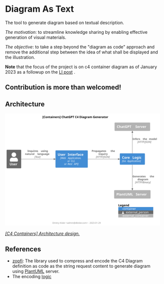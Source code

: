 # Diagram As Text

The tool to generate diagram based on textual description.

_The motivation_: to streamline knowledge sharing by enabling effective generation of visual materials.

_The objective_: to take a step beyond the "diagram as code" approach and remove the additional step between the idea of
what shall be displayed and the illustration.

**Note** that the focus of the project is on c4 container diagram as of January 2023 as a followup on
the [LI post](https://www.linkedin.com/posts/dkisler_softwaredevelopment-infrastructure-engineers-activity-7023804923280510976-zH7U)
.

## Contribution is more than welcomed!

## Architecture

![architecture](diagram.svg)

<em>[[C4 Containers] Architecture design.](https://www.plantuml.com/plantuml/svg/RP9FRvj04CNlV8efKXL7Yiqbfwggd6BBSMido7-KGrjPOtOCgowxT7Peus_V1HFRKii5zkdz7lC6nbwGfQbCz4xRt3IAe1If_OSaOVmpAhIKpRxnnBcpGbP6kQkIsg1jcQ4NPVG-IU-7MIjjbukaGY_4GTgbWK1jYKTrcn-95aCGVplh_WUa9Seisq1w3nED1MC5CxB4A8xZA3eu5y8WdbHQ-0XVjJVX-15LfUrO_UoExKIVO0Zl5GeDRexX6YwNGwLkRaD2HkoTtKrVPT2sk8Du6sxnRHITnnWqkfTXReNuW3d5GNcXFJpKjT4vYdRsxhjr3EbYVdfOaHTuoEOXwfAqfy2bZWaMhj1vcp9pro7Nxcwel4GfQccnVXLhuj_4_nZVTXwSRxk-MACLcTsgRzZLcTjVZMRoq7Xj2x0e3QE1G1OD5bs_3RrAO7iqGDtq6RiQ2vI0IacWkvnZwt_SRBBao_hvgOUsNTrBWRaz49-eoYao_sCc7NFLfV_Q_TlKwHyuav-rHJws1TUFpo-xnNGsVPeCRgCnMHNulm00)</em>

## References

- [zopfi](https://github.com/google/zopfli): The library used to compress and encode the C4 Diagram definition as code
  as the string request content to generate diagram using [PlantUML](www.plantuml.com/plantuml/uml) server.
- The encoding [logic](web/plantuml-mimic/src/converter.js)
